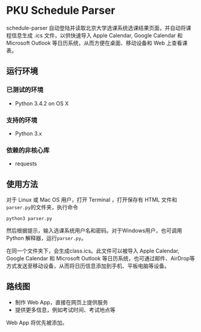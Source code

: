 # PKU Schedule Parser

schedule-parser 自动登陆并读取北京大学选课系统选课结果页面，并自动将课程信息生成 .ics 文件，以供快速导入 Apple Calendar, Google Calendar 和 Microsoft Outlook 等日历系统，从而方便在桌面、移动设备和 Web 上查看课表。

## 运行环境

### 已测试的环境
- Python 3.4.2 on OS X

### 支持的环境
- Python 3.x

### 依赖的非核心库
- requests

## 使用方法

  对于 Linux 或 Mac OS 用户，打开 Terminal ，打开保存有 HTML 文件和```parser.py```的文件夹，执行命令
  ```
  python3 parser.py
  ```
  然后根据提示，输入选课系统用户名和密码。对于Windows用户，也可调用 Python 解释器，运行```parser.py```。

  在同一个文件夹下，会生成class.ics。此文件可以被导入 Apple Calendar, Google Calendar 和 Microsoft Outlook 等日历系统，也可通过邮件、AirDrop等方式发送至移动设备，从而将日历信息添加到手机、平板电脑等设备。

## 路线图
- 制作 Web App，直接在网页上提供服务
- 提供更多信息，例如考试时间、考试地点等

Web App 将优先被添加。
